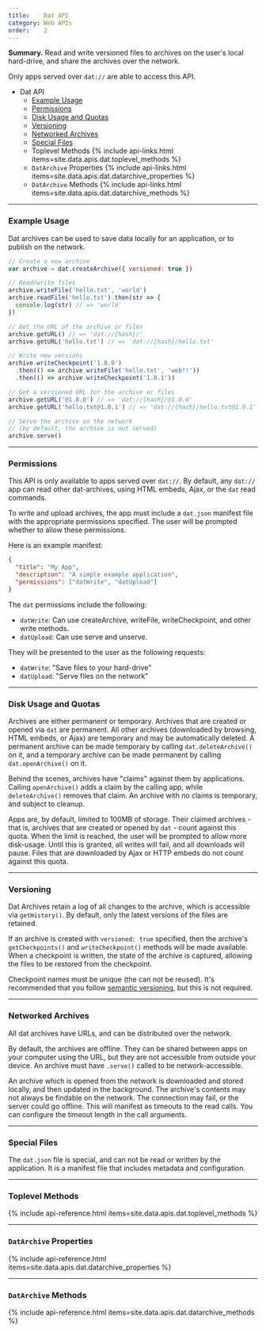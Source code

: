 ```yaml
---
title:    Dat API
category: Web APIs
order:    2
---
```


<div class="card">
  <p><strong>Summary.</strong> Read and write versioned files to archives on the user's local hard-drive, and share the archives over the network.</p>
</div>

Only apps served over `dat://` are able to access this API.

<ul class="doc-toc">
  <li>Dat API
    <ul>
      <li><a href="#example-usage">Example Usage</a></li>
      <li><a href="#permissions">Permissions</a></li>
      <li><a href="#disk-usage-and-quotas">Disk Usage and Quotas</a></li>
      <li><a href="#versioning">Versioning</a></li>
      <li><a href="#networked-archives">Networked Archives</a></li>
      <li><a href="#special-files">Special Files</a></li>
      <li>Toplevel Methods {% include api-links.html items=site.data.apis.dat.toplevel_methods %}</li>
      <li><code>DatArchive</code> Properties {% include api-links.html items=site.data.apis.dat.datarchive_properties %}</li>
      <li><code>DatArchive</code> Methods {% include api-links.html items=site.data.apis.dat.datarchive_methods %}</li>
    </ul>
  </li>
</ul>

---

### Example Usage

Dat archives can be used to save data locally for an application, or to publish on the network.

```javascript
// Create a new archive
var archive = dat.createArchive({ versioned: true })

// Read/write files
archive.writeFile('hello.txt', 'world')
archive.readFile('hello.txt').then(str => {
  console.log(str) // => 'world'
})

// Get the URL of the archive or files
archive.getURL() // => 'dat://{hash}/'
archive.getURL('hello.txt') // => 'dat://{hash}/hello.txt'

// Write new versions
archive.writeCheckpoint('1.0.0')
  .then(() => archive.writeFile('hello.txt', 'web!!'))
  .then(() => archive.writeCheckpoint('1.0.1'))

// Get a versioned URL for the archive or files
archive.getURL('@1.0.0') // => 'dat://{hash}/@1.0.0'
archive.getURL('hello.txt@1.0.1') // => 'dat://{hash}/hello.txt@1.0.1'

// Serve the archive on the network
// (by default, the archive is not served)
archive.serve()
```

---

### Permissions 

This API is only available to apps served over `dat://`.
By default, any `dat://` app can read other dat-archives, using HTML embeds, Ajax, or the `dat` read commands.

To write and upload archives, the app must include a `dat.json` manifest file with the appropriate permissions specified.
The user will be prompted whether to allow these permissions.

Here is an example manifest:

```json
{
  "title": "My App",
  "description": "A simple example application",
  "permissions": ["datWrite", "datUpload"]
}
```

The `dat` permissions include the following:

 - `datWrite`: Can use createArchive, writeFile, writeCheckpoint, and other write methods. 
 - `datUpload`: Can use serve and unserve.

They will be presented to the user as the following requests:

 - `datWrite`: "Save files to your hard-drive"
 - `datUpload`: "Serve files on the network" 

---

### Disk Usage and Quotas

Archives are either permanent or temporary.
Archives that are created or opened via `dat` are permanent.
All other archives (downloaded by browsing, HTML embeds, or Ajax) are temporary and may be automatically deleted.
A permanent archive can be made temporary by calling `dat.deleteArchive()` on it, and a temporary archive can be made permanent by calling `dat.openArchive()` on it.

Behind the scenes, archives have "claims" against them by applications.
Calling `openArchive()` adds a claim by the calling app, while `deleteArchive()` removes that claim.
An archive with no claims is temporary, and subject to cleanup.

Apps are, by default, limited to 100MB of storage.
Their claimed archives - that is, archives that are created or opened by `dat` - count against this quota.
When the limit is reached, the user will be prompted to allow more disk-usage.
Until this is granted, all writes will fail, and all downloads will pause.
Files that are downloaded by Ajax or HTTP embeds do not count against this quota.

---

### Versioning

Dat Archives retain a log of all changes to the archive, which is accessible via `getHistory()`.
By default, only the latest versions of the files are retained.

If an archive is created with `versioned: true` specified, then the archive's `getCheckpoints()` and `writeCheckpoint()` methods will be made available.
When a checkpoint is written, the state of the archive is captured, allowing the files to be restored from the checkpoint.

Checkpoint names must be unique (the can not be reused).
It's recommended that you follow [semantic versioning](http://semver.org/), but this is not required.

---

### Networked Archives

All dat archives have URLs, and can be distributed over the network.

By default, the archives are offline.
They can be shared between apps on your computer using the URL, but they are not accessible from outside your device.
An archive must have `.serve()` called to be network-accessible.

An archive which is opened from the network is downloaded and stored locally, and then updated in the background.
The archive's contents may not always be findable on the network.
The connection may fail, or the server could go offline.
This will manifest as timeouts to the read calls.
You can configure the timeout length in the call arguments.

---

### Special Files

The `dat.json` file is special, and can not be read or written by the application.
It is a manifest file that includes metadata and configuration.

---

### Toplevel Methods

{% include api-reference.html items=site.data.apis.dat.toplevel_methods %}

---

### `DatArchive` Properties

{% include api-reference.html items=site.data.apis.dat.datarchive_properties %}

---

### `DatArchive` Methods

{% include api-reference.html items=site.data.apis.dat.datarchive_methods %}